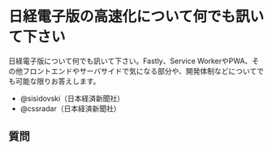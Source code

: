 # 日経電子版の高速化について何でも訊いて下さい

日経電子版について何でも訊いて下さい。Fastly、Service WorkerやPWA、その他フロントエンドやサーバサイドで気になる部分や、開発体制などについてでも可能な限りお答えします。

- @sisidovski（日本経済新聞社）
- @cssradar（日本経済新聞社）

## 質問
